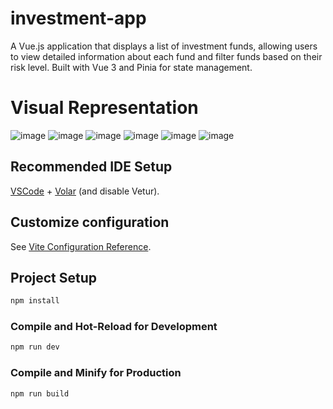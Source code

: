 # investment-app
A Vue.js application that displays a list of investment funds, allowing users to view detailed information about each fund and filter funds based on their risk level. Built with Vue 3 and Pinia for state management.

# Visual Representation
![image](https://github.com/andesni/investment-app-vue/assets/93085549/67da5946-5c08-4651-9036-85cb74d64da3)
![image](https://github.com/andesni/investment-app-vue/assets/93085549/1a9a0133-c41e-4d21-8fba-0002702b816a)
![image](https://github.com/andesni/investment-app-vue/assets/93085549/0005f48e-2171-4727-9e0e-9c2623ec4378)
![image](https://github.com/andesni/investment-app-vue/assets/93085549/12b61276-cd03-420a-a5d0-10940635e7aa)
![image](https://github.com/andesni/investment-app-vue/assets/93085549/88907c80-f33e-4784-88ad-27b7a8f73f1b)
![image](https://github.com/andesni/investment-app-vue/assets/93085549/e89fcea5-1074-45df-9f81-b0e88be41121)


## Recommended IDE Setup

[VSCode](https://code.visualstudio.com/) + [Volar](https://marketplace.visualstudio.com/items?itemName=Vue.volar) (and disable Vetur).

## Customize configuration

See [Vite Configuration Reference](https://vitejs.dev/config/).

## Project Setup

```sh
npm install
```

### Compile and Hot-Reload for Development

```sh
npm run dev
```

### Compile and Minify for Production

```sh
npm run build
```
